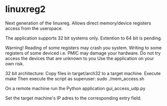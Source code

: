 # linuxreg2
Next generation of the linuxreg. Allows direct memory/device registers access from the userspace.

The application supports 32 bit systems only. Extention to 64 bit is pending.

Warning! Reading of some registers may crash you system.
Writing to some registers of some deviced i.e. PMIC may damage your hardware.
Do not try access the devices that are unknown to you
Use the application on your own risk.

32 bit architecture:
Copy files in target/arch32 to a target machine.
Execute  make
Then execute the script as superuser:
sudo ./mem_access.sh

On a remote machine run the Python application gui_access_udp.py

Set the target machine's IP adres to the corresponding entry field.

